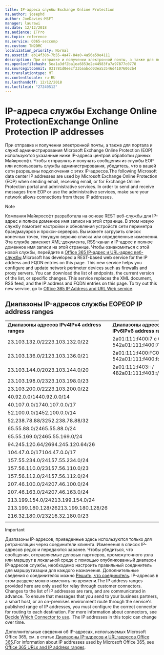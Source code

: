 ```yaml
---
title: IP-адреса службы Exchange Online Protection
ms.author: josephd
author: JoeDavies-MSFT
manager: laurawi
ms.date: 12/12/2018
ms.audience: ITPro
ms.topic: reference
ms.service: O365-seccomp
ms.custom: TN2DMC
localization_priority: Normal
ms.assetid: eb14f38b-7b55-4a47-84a0-4a56a59e4111
description: При отправке и получении электронной почты, а также для портала и служб администрирования Microsoft Exchange Online Protection (EOP) используются указанные ниже IP-адреса центров обработки данных Майкрософт. Чтобы отправлять и получать сообщения из службы EOP или использовать службы администрирования, убедитесь, что в вашей сети разрешены подключения с этих IP-адресов.
ms.openlocfilehash: 5ea1a3df2ba1ea6853e2e44983fa7a97877c0778
ms.sourcegitcommit: 031781d0eecf33baabcd03ea53546d41076062b4
ms.translationtype: MT
ms.contentlocale: ru-RU
ms.lasthandoff: 12/12/2018
ms.locfileid: "27240512"
---
```

# <a name="exchange-online-protection-ip-addresses"></a><span data-ttu-id="6031f-104">IP-адреса службы Exchange Online Protection</span><span class="sxs-lookup"><span data-stu-id="6031f-104">Exchange Online Protection IP addresses</span></span>

<span data-ttu-id="6031f-p102">При отправке и получении электронной почты, а также для портала и служб администрирования Microsoft Exchange Online Protection (EOP) используются указанные ниже IP-адреса центров обработки данных Майкрософт. Чтобы отправлять и получать сообщения из службы EOP или использовать службы администрирования, убедитесь, что в вашей сети разрешены подключения с этих IP-адресов.</span><span class="sxs-lookup"><span data-stu-id="6031f-p102">The following Microsoft data center IP addresses are used by Microsoft Exchange Online Protection (EOP) when sending email, receiving email, or for Exchange Online Protection portal and administrative services. In order to send and receive messages from EOP or use the administrative services, make sure your network allows connections from these IP addresses.</span></span>
 
> [!NOTE]
> <span data-ttu-id="6031f-p103">Компания Майкрософт разработала на основе REST веб-службы для IP-адрес и полное доменное имя записи на этой странице. В этом новую службу помогает настройки и обновления устройств сети периметра брандмауэров и прокси-серверов. Вы можете загрузить список конечных точек, текущую версию списка или определенные изменения. Эта служба заменяет XML-документа, RSS-канал и IP-адрес и полное доменное имя записи на этой странице. Чтобы ознакомиться с этой новой службы, перейдите в [Office 365 IP-адрес и URL-адрес веб-службы](https://docs.microsoft.com/office365/enterprise/office-365-ip-web-service).</span><span class="sxs-lookup"><span data-stu-id="6031f-p103">Microsoft has developed a REST-based web service for the IP address and FQDN entries on this page. This new service helps you configure and update network perimeter devices such as firewalls and proxy servers. You can download the list of endpoints, the current version of the list, or specific changes. This service replaces the XML document, RSS feed, and the IP address and FQDN entries on this page. To try out this new service, go to [Office 365 IP Address and URL Web service](https://docs.microsoft.com/office365/enterprise/office-365-ip-web-service).</span></span> 
 
## <a name="eop-ip-address-ranges"></a><span data-ttu-id="6031f-112">Диапазоны IP-адресов службы EOP</span><span class="sxs-lookup"><span data-stu-id="6031f-112">EOP IP address ranges</span></span>

||||
|:-----|:-----|:-----|
|<span data-ttu-id="6031f-113">**Диапазоны адресов IPv4**</span><span class="sxs-lookup"><span data-stu-id="6031f-113">**IPv4 address ranges**</span></span> <br/> |<span data-ttu-id="6031f-114">**Диапазоны адресов IPv6**</span><span class="sxs-lookup"><span data-stu-id="6031f-114">**IPv6 address ranges**</span></span> <br/> |
| <span data-ttu-id="6031f-115">23.103.132.0/22</span><span class="sxs-lookup"><span data-stu-id="6031f-115">23.103.132.0/22</span></span> | <span data-ttu-id="6031f-116">2a01:111:f400:7 c 00:: / 54</span><span class="sxs-lookup"><span data-stu-id="6031f-116">2a01:111:f400:7c00::/54</span></span> |
| <span data-ttu-id="6031f-117">23.103.136.0/21</span><span class="sxs-lookup"><span data-stu-id="6031f-117">23.103.136.0/21</span></span> | <span data-ttu-id="6031f-118">2a01:111:f400:FC00:: / 54</span><span class="sxs-lookup"><span data-stu-id="6031f-118">2a01:111:f400:fc00::/54</span></span> |
| <span data-ttu-id="6031f-119">23.103.144.0/20</span><span class="sxs-lookup"><span data-stu-id="6031f-119">23.103.144.0/20</span></span> | <span data-ttu-id="6031f-120">2a01:111:f403:: / 48</span><span class="sxs-lookup"><span data-stu-id="6031f-120">2a01:111:f403::/48</span></span> |
| <span data-ttu-id="6031f-121">23.103.198.0/23</span><span class="sxs-lookup"><span data-stu-id="6031f-121">23.103.198.0/23</span></span> |  |
| <span data-ttu-id="6031f-122">23.103.200.0/22</span><span class="sxs-lookup"><span data-stu-id="6031f-122">23.103.200.0/22</span></span> |  |
| <span data-ttu-id="6031f-123">40.92.0.0/14</span><span class="sxs-lookup"><span data-stu-id="6031f-123">40.92.0.0/14</span></span> |  |
| <span data-ttu-id="6031f-124">40.107.0.0/17</span><span class="sxs-lookup"><span data-stu-id="6031f-124">40.107.0.0/17</span></span> |  |
| <span data-ttu-id="6031f-125">52.100.0.0/14</span><span class="sxs-lookup"><span data-stu-id="6031f-125">52.100.0.0/14</span></span> |  |
| <span data-ttu-id="6031f-126">52.238.78.88/32</span><span class="sxs-lookup"><span data-stu-id="6031f-126">52.238.78.88/32</span></span> |  |
| <span data-ttu-id="6031f-127">65.55.88.0/24</span><span class="sxs-lookup"><span data-stu-id="6031f-127">65.55.88.0/24</span></span> |  |
| <span data-ttu-id="6031f-128">65.55.169.0/24</span><span class="sxs-lookup"><span data-stu-id="6031f-128">65.55.169.0/24</span></span> |  |
| <span data-ttu-id="6031f-129">94.245.120.64/26</span><span class="sxs-lookup"><span data-stu-id="6031f-129">94.245.120.64/26</span></span> |  |
| <span data-ttu-id="6031f-130">104.47.0.0/17</span><span class="sxs-lookup"><span data-stu-id="6031f-130">104.47.0.0/17</span></span> |  |
| <span data-ttu-id="6031f-131">157.55.234.0/24</span><span class="sxs-lookup"><span data-stu-id="6031f-131">157.55.234.0/24</span></span> |  |
| <span data-ttu-id="6031f-132">157.56.110.0/23</span><span class="sxs-lookup"><span data-stu-id="6031f-132">157.56.110.0/23</span></span> |  |
| <span data-ttu-id="6031f-133">157.56.112.0/24</span><span class="sxs-lookup"><span data-stu-id="6031f-133">157.56.112.0/24</span></span> |  |
| <span data-ttu-id="6031f-134">207.46.100.0/24</span><span class="sxs-lookup"><span data-stu-id="6031f-134">207.46.100.0/24</span></span> |  |
| <span data-ttu-id="6031f-135">207.46.163.0/24</span><span class="sxs-lookup"><span data-stu-id="6031f-135">207.46.163.0/24</span></span> |  |
| <span data-ttu-id="6031f-136">213.199.154.0/24</span><span class="sxs-lookup"><span data-stu-id="6031f-136">213.199.154.0/24</span></span> |  |
| <span data-ttu-id="6031f-137">213.199.180.128/26</span><span class="sxs-lookup"><span data-stu-id="6031f-137">213.199.180.128/26</span></span> |  |
| <span data-ttu-id="6031f-138">216.32.180.0/23</span><span class="sxs-lookup"><span data-stu-id="6031f-138">216.32.180.0/23</span></span> |  |
||||
 
> [!IMPORTANT]
> <span data-ttu-id="6031f-p104">Диапазоны IP-адресов, приведенные здесь используются только для ретрансляции через соединители клиента. Изменения в список IP-адресов редко и передаются заранее. Чтобы убедиться, что сообщения, отправляемые деловых партнеров, промежуточного узла или маршрут в локальной среде с помощью опубликованный диапазон IP-адресов службы, необходимо настроить правильный соединитель для маршрутизации для каждого назначения. Дополнительные сведения о соединителях можно [Решить, что соединитель](https://docs.microsoft.com/exchange/mail-flow-best-practices/use-connectors-to-configure-mail-flow/set-up-connectors-to-route-mail). IP-адресов в этом разделе можно изменить по времени.</span><span class="sxs-lookup"><span data-stu-id="6031f-p104">The IP address ranges provided here are only used for relay through customer connectors. Changes to the list of IP addresses are rare, and are communicated in advance. To ensure that messages that you send to your business partners, a smart host, or an on-premises environment route through the service's published range of IP addresses, you must configure the correct connector for routing to each destination. For more information about connectors, see [Decide Which Connector to use](https://docs.microsoft.com/exchange/mail-flow-best-practices/use-connectors-to-configure-mail-flow/set-up-connectors-to-route-mail).  The IP addresses in this topic can change over time.</span></span>  
 
<span data-ttu-id="6031f-144">Дополнительные сведения об IP-адресах, используемых Microsoft Office 365, см. в статье [Диапазоны IP-адресов и URL-адресов Office 365](https://go.microsoft.com/fwlink/p/?LinkId=324165).</span><span class="sxs-lookup"><span data-stu-id="6031f-144">For information about IP addresses used by Microsoft Office 365, see [Office 365 URLs and IP address ranges](https://go.microsoft.com/fwlink/p/?LinkId=324165).</span></span>

